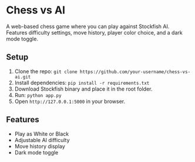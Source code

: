 # Chess vs AI
A web-based chess game where you can play against Stockfish AI. Features difficulty settings, move history, player color choice, and a dark mode toggle.

## Setup
1. Clone the repo: `git clone https://github.com/your-username/chess-vs-ai.git`
2. Install dependencies: `pip install -r requirements.txt`
3. Download Stockfish binary and place it in the root folder.
4. Run: `python app.py`
5. Open `http://127.0.0.1:5000` in your browser.

## Features
- Play as White or Black
- Adjustable AI difficulty
- Move history display
- Dark mode toggle